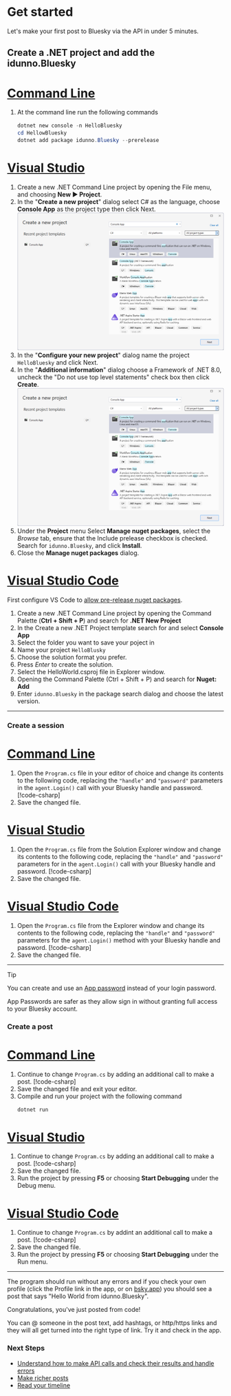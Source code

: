﻿# Get started

Let's make your first post to Bluesky via the API in under 5 minutes.

## Create a .NET project and add the idunno.Bluesky

# [Command Line](#tab/commandlineProjectCreate)

1. At the command line run the following commands
   ```PowerShell
   dotnet new console -n HelloBluesky
   cd HellowBluesky
   dotnet add package idunno.Bluesky --prerelease
   ```

# [Visual Studio](#tab/visualStudioProjectCreate)

1. Create a new .NET Command Line project by opening the File menu, and choosing **New ▶ Project**.
1. In the "**Create a new project**" dialog select C# as the language, choose **Console App** as the project type then click Next.
   ![The Create a new project dialog in Visual Studio 2022, with C# selected as the language and Console App project type highlighted.](docs/media/vs-CreateNewConsoleApp.png)
1. In the "**Configure your new project**" dialog name the project `HelloBluesky` and click Next.
1. In the "**Additional information**" dialog choose a Framework of .NET 8.0, uncheck the "Do not use top level statements" check box then click **Create**.
   ![The Additional information dialog in Visual Studio 2022, with .NET 8.0 selected as the framework and Do not use top level statements unchecked.](docs/media/vs-CreateNewConsoleApp.png)
1. Under the **Project** menu Select **Manage nuget packages**, select the *Browse* tab, ensure that the Include prelease checkbox is checked. Search for `idunno.Bluesky`, and click **Install**.
1. Close the **Manage nuget packages** dialog.

# [Visual Studio Code](#tab/vsCodeProjectCreate)

First configure VS Code to [allow pre-release nuget packages](https://code.visualstudio.com/docs/csharp/package-management#_include-prerelease-package-versions).

1. Create a new .NET Command Line project by opening the Command Palette (**Ctrl + Shift + P**) and search for **.NET New Project**
1. In the Create a new .NET Project template search for and select **Console App**
1. Select the folder you want to save your poject in
1. Name your project `HelloBlusky`
1. Choose the solution format you prefer.
1. Press *Enter* to create the solution.
1. Select the HelloWorld.csproj file in Explorer window.
1. Opening the Command Palette (Ctrl + Shift + P) and search for **Nuget: Add**
1. Enter `idunno.Bluesky` in the package search dialog and choose the latest version.

---

### Create a session

# [Command Line](#tab/commandlineSessionCreate)

1. Open the `Program.cs` file in your editor of choice and change its contents to the following code, replacing
the `"handle"` and `"password"` parameters in the `agent.Login()` call with your Bluesky handle and password.
  [!code-csharp[](docs/code/createASession.cs?highlight=4)]
2. Save the changed file.

# [Visual Studio](#tab/visualStudioSessionCreate)

1. Open the `Program.cs` file from the Solution Explorer window and change its contents to the following code, replacing
the `"handle"` and `"password"` parameters for in the `agent.Login()` call with your Bluesky handle and password.
  [!code-csharp[](docs/code/createASession.cs?highlight=4)]
2. Save the changed file.

# [Visual Studio Code](#tab/vsCodeSessionCreate)

1. Open the `Program.cs` file from the Explorer window and change its contents to the following code, replacing
the `"handle"` and `"password"` parameters for the `agent.Login()` method with your Bluesky handle and password.
  [!code-csharp[](docs/code/createASession.cs?highlight=4)]
2. Save the changed file.

___

> [!TIP]
> You can create and use an [App password](https://bsky.app/settings/app-passwords) instead of your login password.
>
> App Passwords are safer as they allow sign in without granting full access to your Bluesky account.

### Create a post

# [Command Line](#tab/commandlinePostCreate)

1. Continue to change `Program.cs` by adding an additional call to make a post.
   [!code-csharp[](docs/code/helloWorld.cs?highlight=5)]
1. Save the changed file and exit your editor.
1. Compile and run your project with the following command
   ```PowerShell
   dotnet run
   ```

# [Visual Studio](#tab/visualStudioPostCreate)
1. Continue to change `Program.cs` by adding an additional call to make a post.
   [!code-csharp[](docs/code/helloWorld.cs?highlight=5)]
1. Save the changed file.
1. Run the project by pressing **F5** or choosing **Start Debugging** under the Debug menu.

# [Visual Studio Code](#tab/vsCodePostCreate)
1. Continue to change `Program.cs` by addint an additional call to make a post.
   [!code-csharp[](docs/code/helloWorld.cs?highlight=5)]
1. Save the changed file.
1. Run the project by pressing **F5** or choosing **Start Debugging** under the Run menu.

---

The program should run without any errors and if you check your own profile (click the Profile link in the app, or on [bsky.app](https://bsky.app/))
you should see a post that says "Hello World from idunno.Bluesky".

Congratulations, you've just posted from code!

You can @ someone in the post text, add hashtags, or http/https links and they will all get turned into the right type of link. Try it and check in the app.

### Next Steps

* [Understand how to make API calls and check their results and handle errors](docs/requestsAndResponses.md)
* [Make richer posts](docs/posting.md)
* [Read your timeline](docs/timeline.md)


